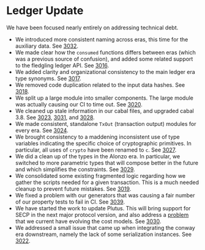 # Ledger Update

We have been focused nearly entirely on addressing technical debt.

* We introduced more consistent naming across eras, this time for the auxiliary data.
  See [3032](https://github.com/input-output-hk/cardano-ledger/pull/3032).
* We made clear how the `consumed` functions differs between eras (which was a previous source of
  confusion), and added some related support to the fledgling ledger API.
  See [3016](https://github.com/input-output-hk/cardano-ledger/pull/3016).
* We added clarity and organizational consistency to the main ledger era type synonyms.
  See [3017](https://github.com/input-output-hk/cardano-ledger/pull/3017).
* We removed code duplication related to the input data hashes.
  See [3018](https://github.com/input-output-hk/cardano-ledger/pull/3018).
* We split up a large module into smaller components. The large module was actually causing our
  CI to time out.
  See [3020](https://github.com/input-output-hk/cardano-ledger/pull/3020).
* We cleaned up stale information in our cabal files, and upgraded cabal 3.8.
  See [3023](https://github.com/input-output-hk/cardano-ledger/pull/3023),
  [3031](https://github.com/input-output-hk/cardano-ledger/pull/3031),
  and [3028](https://github.com/input-output-hk/cardano-ledger/pull/3028).
* We made consistent, standalone `TxOut` (transaction output) modules for every era.
  See [3024](https://github.com/input-output-hk/cardano-ledger/pull/3024).
* We brought consistency to a maddening inconsistent use of type variables indicating the specific
  choice of cryptographic primitives. In particular, all uses of `crypto` have been renamed to `c`.
  See [3027](https://github.com/input-output-hk/cardano-ledger/pull/3027).
* We did a clean up of the types in the Alonzo era. In particular, we switched to more parametric
  types that will compose better in the future and which simplifies the constraints.
  See [3029](https://github.com/input-output-hk/cardano-ledger/pull/3029).
* We consolidated some existing fragmented logic regarding how we gather the scripts needed for a
  given transaction. This is a much needed cleanup to prevent future mistakes.
  See [3019](https://github.com/input-output-hk/cardano-ledger/pull/3019).
* We fixed a problem with our generators that was causing a fair number of our property tests to
  fail in CI.
  See [3039](https://github.com/input-output-hk/cardano-ledger/pull/3039).
* We have started the work to update Plutus. This will bring support for SECP in the next major
  protocol version, and also address a
  [problem](https://github.com/input-output-hk/cardano-ledger/issues/2902)
  that we current have evolving the cost models.
  See [3030](https://github.com/input-output-hk/cardano-ledger/pull/3030).
* We addressed a small issue that came up when integrating the conway era downstream, namely
  the lack of some serialization instances.
  See [3022](https://github.com/input-output-hk/cardano-ledger/pull/3022).
